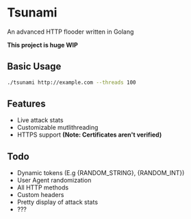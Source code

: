# Tsunami
An advanced HTTP flooder written in Golang

__This project is huge WIP__

## Basic Usage
```bash
./tsunami http://example.com --threads 100
```

## Features
- Live attack stats
- Customizable mutlithreading
- HTTPS support __(Note: Certificates aren't verified)__

## Todo
 - Dynamic tokens (E.g {RANDOM_STRING}, {RANDOM_INT})
 - User Agent randomization
 - All HTTP methods
 - Custom headers
 - Pretty display of attack stats
 - ???